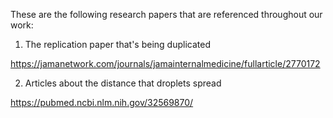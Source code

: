 These are the following research papers that are referenced throughout our work: 

1. The replication paper that's being duplicated 

https://jamanetwork.com/journals/jamainternalmedicine/fullarticle/2770172

2. Articles about the distance that droplets spread

https://pubmed.ncbi.nlm.nih.gov/32569870/

